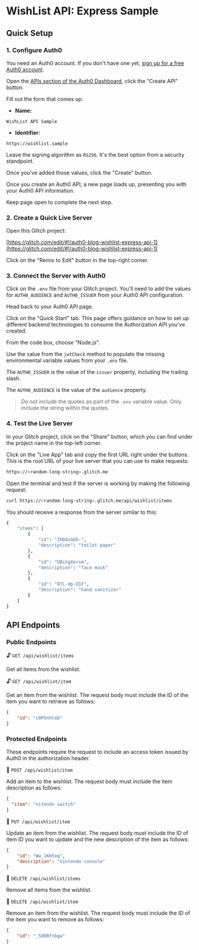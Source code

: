 # WishList API: Express Sample

## Quick Setup

### 1. Configure Auth0

You need an Auth0 account. If you don't have one yet, <a href="https://auth0.com/signup">sign up for a free Auth0 account</a>.

Open the [APIs section of the Auth0 Dashboard](https://manage.auth0.com/#/apis), click the "Create API" button.

Fill out the form that comes up:

- **Name:**

```
WishList API Sample
```

- **Identifier:**

```
https://wishlist.sample
```

Leave the signing algorithm as `RS256`. It's the best option from a security standpoint.

Once you've added those values, click the "Create" button.

Once you create an Auth0 API, a new page loads up, presenting you with your Auth0 API information.

Keep page open to complete the next step.

### 2. Create a Quick Live Server

Open this Glitch project:

[https://glitch.com/edit/#!/auth0-blog-wishlist-express-api-1](https://glitch.com/edit/#!/auth0-blog-wishlist-express-api-1)

Click on the "Remix to Edit" button in the top-right corner.

### 3. Connect the Server with Auth0

Click on the `.env` file from your Glitch project. You'll need to add the values for `AUTH0_AUDIENCE` and `AUTH0_ISSUER` from your Auth0 API configuration.

Head back to your Auth0 API page.

Click on the "Quick Start" tab. This page offers guidance on how to set up different backend technologies to consume the Authorization API you've created.

From the code box, choose "Node.js".

Use the value from the `jwtCheck` method to populate the missing environmental variable values from your `.env` file. 

The `AUTH0_ISSUER` is the value of the `issuer` property, including the trailing slash.

The `AUTH0_AUDIENCE` is the value of the `audience` property.

> _Do not_ include the quotes as part of the `.env` variable value. Only include the string within the quotes.

### 4. Test the Live Server

In your Glitch project, click on the "Share" button, which you can find under the project name in the top-left corner.

Click on the "Live App" tab and copy the first URL right under the buttons. This is the root URL of your live server that you can use to make requests:

```bash
https://<random-long-string>.glitch.me
```

Open the terminal and test if the server is working by making the following request:

```bash
curl https://<random-long-string>.glitch.me/api/wishlist/items
```

You should receive a response from the server similar to this:

```bash
{
    "items": [
        {
            "id": "IHbQsGGh-",
            "description": "toilet paper"
        },
        {
            "id": "UBihgXerxm",
            "description": "face mask"
        },
        {
            "id": "8TL-dp-Q1F",
            "description": "hand sanitizer"
        }
    ]
}
```

## API Endpoints

### Public Endpoints

🔓 `GET /api/wishlist/items`

Get all items from the wishlist.

🔓 `GET /api/wishlist/item`

Get an item from the wishlist.
The request body must include the ID of the item you want to retrieve as follows:

```json
{
    "id": "c0PGnhCeb"
}
```

### Protected Endpoints

These endpoints require the request to include an access token issued by Auth0 in the authorization header.

🔐 `POST /api/wishlist/item`

Add an item to the wishlist.
The request body must include the item description as follows:

```json
{
  "item": "nitendo switch"
}
```

🔐 `PUT /api/wishlist/item`

Update an item from the wishlist.
The request body must include the ID of item ID you want to update and the new description of the item as follows:

```json
{
    "id": "Ww_1KHteq",
    "description": "nintendo console"
}
```

🔐 `DELETE /api/wishlist/items`

Remove all items from the wishlist.

🔐 `DELETE /api/wishlist/item`

Remove an item from the wishlist.
The request body must include the ID of the item you want to remove as follows:

```json
{
    "id": "_SdDBfnbgw"
}
```
